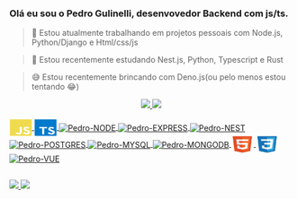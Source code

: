### Olá eu sou o Pedro Gulinelli, desenvovedor Backend com js/ts. 

> 🔭 Estou atualmente trabalhando em projetos pessoais com Node.js, Python/Django e Html/css/js

> 🌱 Estou recentemente estudando Nest.js, Python, Typescript e Rust

> :sweat_smile: Estou recentemente brincando com Deno.js(ou pelo menos estou tentando :joy:)

<div align="center">
  <a href="https://github.com/Peviii">
  <img height="180em" src="https://github-readme-stats-sigma-five.vercel.app/api?username=Peviii&show_icons=true&theme=dark&include_all_commits=true&count_private=true"/>
  <img height="180em" src="https://github-readme-stats-sigma-five.vercel.app/api/top-langs/?username=Peviii&layout=compact&langs_count=7&theme=dark"/>
</div>

<div style="display: inline_block"><br>
  <img align="center" alt="Pedro-Js" height="30" width="40" src="https://raw.githubusercontent.com/devicons/devicon/master/icons/javascript/javascript-plain.svg">
  <img align="center" alt="Pedro-Ts" height="30" width="40" src="https://raw.githubusercontent.com/devicons/devicon/master/icons/typescript/typescript-plain.svg">
  <img align="center" alt="Pedro-NODE" height="30" width="40"  src="https://cdn.jsdelivr.net/gh/devicons/devicon/icons/nodejs/nodejs-original.svg" />
  <img align="center" alt="Pedro-EXPRESS" height="30" width="40"  src="https://www.vectorlogo.zone/logos/expressjs/expressjs-icon.svg" />
  <img align="center" alt="Pedro-NEST" height="30" width="40"  src="https://cdn.jsdelivr.net/gh/devicons/devicon/icons/nestjs/nestjs-plain.svg" />
  <img align="center" alt="Pedro-POSTGRES" height="30" width="40" src="https://cdn.jsdelivr.net/gh/devicons/devicon/icons/postgresql/postgresql-original-wordmark.svg" />          
  <img align="center" alt="Pedro-MYSQL" height="30" width="40" src="https://cdn.jsdelivr.net/gh/devicons/devicon/icons/mysql/mysql-original.svg" />
  <img align="center" alt="Pedro-MONGODB" height="30" width="40" src="https://cdn.jsdelivr.net/gh/devicons/devicon/icons/mongodb/mongodb-original.svg" />
  <img align="center" alt="Pedro-HTML" height="30" width="40" src="https://raw.githubusercontent.com/devicons/devicon/master/icons/html5/html5-original.svg">
  <img align="center" alt="Pedro-CSS" height="30" width="40" src="https://raw.githubusercontent.com/devicons/devicon/master/icons/css3/css3-original.svg">
  <img align="center" alt="Pedro-VUE" height="30" width="40" src="https://cdn.jsdelivr.net/gh/devicons/devicon/icons/vuejs/vuejs-original.svg" />         
</div>

##

<div>
  <a href="https://www.linkedin.com/in/pedro-gulinelli-8b4393231/" target="_blank">
    <img src="https://img.shields.io/badge/-LinkedIn-%230077B5?style=for-the-badge&logo=linkedin&logoColor=white" target="_blank">
  </a>
  <a href = "mailto:gulinelli.pg@gmail.com">
    <img src="https://img.shields.io/badge/-Gmail-%23333?style=for-the-badge&logo=gmail&logoColor=white" target="_blank">
  </a>
</div>
